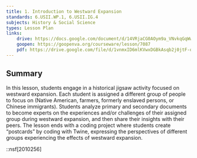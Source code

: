 ```yaml
---
title: 1. Introduction to Westward Expansion
standards: 6.USII.WP.1, 6.USII.IG.4
subjects: History & Social Science
types: Lesson Plan
links:
    drive: https://docs.google.com/document/d/14VRjaCG0AOym9a_VNvkqGqWwX76wJOWZvINRKkHff0s/edit#heading=h.joty0v63l5oi
    goopen: https://goopenva.org/courseware/lesson/7087
    pdf: https://drive.google.com/file/d/1vnmxID6mlKVwxDGBkAsqb2j0jtF-oonA/view?usp=drive_link
---
```


## Summary

In this lesson, students engage in a historical jigsaw activity focused on westward expansion. Each student is assigned a different group of people to focus on (Native American, farmers, formerly enslaved persons, or Chinese immigrants). Students analyze primary and secondary documents to become experts on the experiences and/or challenges of their assigned group during westward expansion, and then share their insights with their peers. The lesson ends with a coding project where students create “postcards” by coding with Twine, expressing the perspectives of different groups experiencing the effects of westward expansion.

::nsf[2010256]